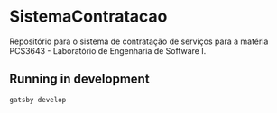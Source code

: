 # SistemaContratacao

Repositório para o sistema de contratação de serviços para a matéria PCS3643 - Laboratório de Engenharia de Software I.

## Running in development
`gatsby develop`
